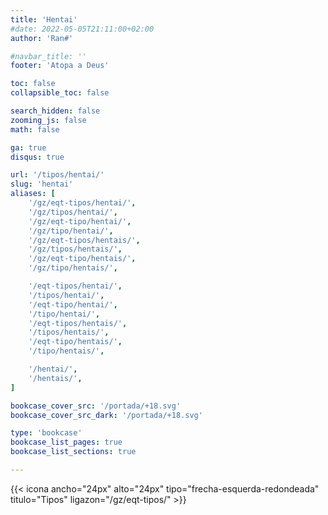```yaml
---
title: 'Hentai'
#date: 2022-05-05T21:11:00+02:00
author: 'Ran#'

#navbar_title: ''
footer: 'Atopa a Deus'

toc: false
collapsible_toc: false

search_hidden: false
zooming_js: false
math: false

ga: true
disqus: true

url: '/tipos/hentai/'
slug: 'hentai'
aliases: [
    '/gz/eqt-tipos/hentai/',
    '/gz/tipos/hentai/',
    '/gz/eqt-tipo/hentai/',
    '/gz/tipo/hentai/',
    '/gz/eqt-tipos/hentais/',
    '/gz/tipos/hentais/',
    '/gz/eqt-tipo/hentais/',
    '/gz/tipo/hentais/',

    '/eqt-tipos/hentai/',
    '/tipos/hentai/',
    '/eqt-tipo/hentai/',
    '/tipo/hentai/',
    '/eqt-tipos/hentais/',
    '/tipos/hentais/',
    '/eqt-tipo/hentais/',
    '/tipo/hentais/',

    '/hentai/',
    '/hentais/',
]

bookcase_cover_src: '/portada/+18.svg'
bookcase_cover_src_dark: '/portada/+18.svg'

type: 'bookcase'
bookcase_list_pages: true
bookcase_list_sections: true

---
```


{{< icona ancho="24px" alto="24px" tipo="frecha-esquerda-redondeada" titulo="Tipos" ligazon="/gz/eqt-tipos/" >}}
